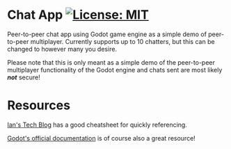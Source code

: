 # Chat App [![License: MIT](https://img.shields.io/badge/License-MIT-yellow.svg)](https://opensource.org/licenses/MIT)
Peer-to-peer chat app using Godot game engine as a simple demo of peer-to-peer multiplayer. Currently supports up to 10 chatters, but this can be changed to however many you desire.

Please note that this is only meant as a simple demo of the peer-to-peer multiplayer functionality of the Godot engine and chats sent are most likely __*not*__ secure!

# Resources
[Ian's Tech Blog](https://blog.iancolwell.ca/godot-multiplayer-networking-cheatsheet) has a good cheatsheet for quickly referencing.

[Godot's official documentation](https://docs.godotengine.org/en/stable/tutorials/networking/high_level_multiplayer.html) is of course also a great resource!
